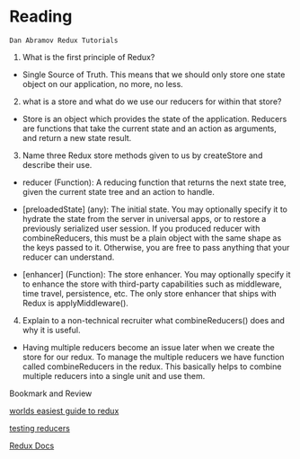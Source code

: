 # Reading

`Dan Abramov Redux Tutorials`

1. What is the first principle of Redux?

- Single Source of Truth. This means that we should only store one state object on our application, no more, no less.

2. what is a store and what do we use our reducers for within that store?

- Store is an object which provides the state of the application. Reducers are functions that take the current state and an action as arguments, and return a new state result.

3. Name three Redux store methods given to us by createStore and describe their use.

- reducer (Function): A reducing function that returns the next state tree, given the current state tree and an action to handle.

- [preloadedState] (any): The initial state. You may optionally specify it to hydrate the state from the server in universal apps, or to restore a previously serialized user session. If you produced reducer with combineReducers, this must be a plain object with the same shape as the keys passed to it. Otherwise, you are free to pass anything that your reducer can understand.

- [enhancer] (Function): The store enhancer. You may optionally specify it to enhance the store with third-party capabilities such as middleware, time travel, persistence, etc. The only store enhancer that ships with Redux is applyMiddleware().

4. Explain to a non-technical recruiter what combineReducers() does and why it is useful.

- Having multiple reducers become an issue later when we create the store for our redux. To manage the multiple reducers we have function called combineReducers in the redux. This basically helps to combine multiple reducers into a single unit and use them.

Bookmark and Review

[worlds easiest guide to redux](https://www.freecodecamp.org/news/understanding-redux-the-worlds-easiest-guide-to-beginning-redux-c695f45546f6)

[testing reducers](https://medium.com/@netxm/testing-redux-reducers-with-jest-6653abbfe3e1)

[Redux Docs](https://redux.js.org/)
